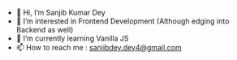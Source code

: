 - 👋 Hi, I’m Sanjib Kumar Dey
- 👀 I’m interested in Frontend Development (Although edging into Backend as well)
- 🌱 I’m currently learning Vanilla JS 
- 📫 How to reach me : sanjibdey.dey4@gmail.com

<!---
sanjibdey104/sanjibdey104 is a ✨ special ✨ repository because its `README.md` (this file) appears on your GitHub profile.
You can click the Preview link to take a look at your changes.
--->
